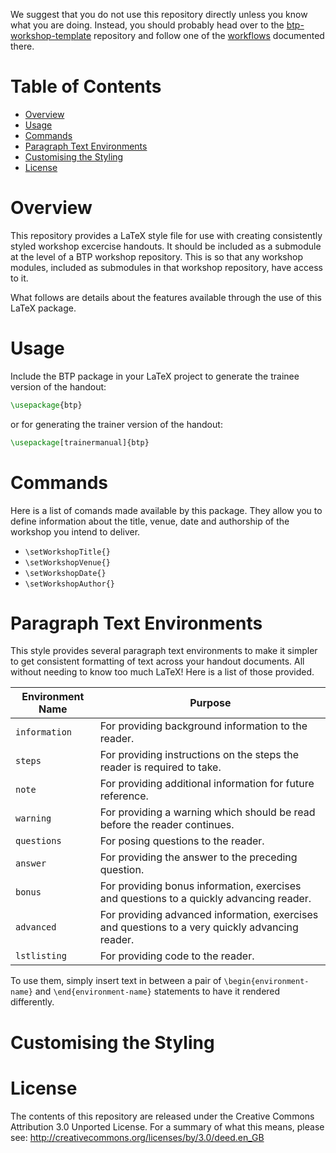 We suggest that you do not use this repository directly unless you know what you are doing. Instead, you should 
probably head over to the [btp-workshop-template](https://github.com/BPA-CSIRO-Workshops/btp-workshop-template)
repository and follow one of the
[workflows](https://github.com/BPA-CSIRO-Workshops/btp-workshop-template#general-workflows) documented there.

<!-- START doctoc generated TOC please keep comment here to allow auto update -->
<!-- DON'T EDIT THIS SECTION, INSTEAD RE-RUN doctoc TO UPDATE -->
# Table of Contents

- [Overview](#overview)
- [Usage](#usage)
- [Commands](#commands)
- [Paragraph Text Environments](#paragraph-text-environments)
- [Customising the Styling](#customising-the-styling)
- [License](#license)

<!-- END doctoc generated TOC please keep comment here to allow auto update -->

Overview
========

This repository provides a LaTeX style file for use with creating consistently styled workshop excercise handouts. It
should be included as a submodule at the level of a BTP workshop repository. This is so that any workshop modules,
included as submodules in that workshop repository, have access to it.

What follows are details about the features available through the use of this LaTeX package.

Usage
=====

Include the BTP package in your LaTeX project to generate the trainee version of the handout:

```latex
\usepackage{btp}
```

or for generating the trainer version of the handout:

```latex
\usepackage[trainermanual]{btp}
```

Commands
========

Here is a list of comands made available by this package. They allow you to define information
about the title, venue, date and authorship of the workshop you intend to deliver.

  * ```\setWorkshopTitle{}```
  * ```\setWorkshopVenue{}```
  * ```\setWorkshopDate{}```
  * ```\setWorkshopAuthor{}```


Paragraph Text Environments
===========================

This style provides several paragraph text environments to make it simpler to get consistent formatting
of text across your handout documents. All without needing to know too much LaTeX! Here is a list of those
provided. 

| Environment Name   | Purpose |
| ------------------ | ------- |
| `information`      | For providing background information to the reader. |
| `steps`            | For providing instructions on the steps the reader is required to take. |
| `note`             | For providing additional information for future reference. |
| `warning`          | For providing a warning which should be read before the reader continues. |
| `questions`        | For posing questions to the reader. |
| `answer`           | For providing the answer to the preceding question. |
| `bonus`            | For providing bonus information, exercises and questions to a quickly advancing reader. |
| `advanced`         | For providing advanced information, exercises and questions to a very quickly advancing reader. |
| `lstlisting`       | For providing code to the reader. |

To use them, simply insert text in between a pair of `\begin{environment-name}` and `\end{environment-name}` statements to have it rendered differently.

Customising the Styling
=======================


License
=======
The contents of this repository are released under the Creative Commons
Attribution 3.0 Unported License. For a summary of what this means,
please see:
http://creativecommons.org/licenses/by/3.0/deed.en_GB
